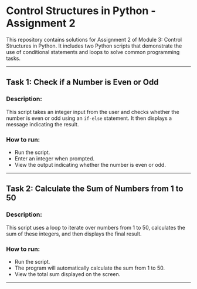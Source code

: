 # Control Structures in Python - Assignment 2

This repository contains solutions for Assignment 2 of Module 3: Control Structures in Python. It includes two Python scripts that demonstrate the use of conditional statements and loops to solve common programming tasks.

---

## Task 1: Check if a Number is Even or Odd

### Description:
This script takes an integer input from the user and checks whether the number is even or odd using an `if-else` statement. It then displays a message indicating the result.

### How to run:
- Run the script.
- Enter an integer when prompted.
- View the output indicating whether the number is even or odd.

---

## Task 2: Calculate the Sum of Numbers from 1 to 50

### Description:
This script uses a loop to iterate over numbers from 1 to 50, calculates the sum of these integers, and then displays the final result.

### How to run:
- Run the script.
- The program will automatically calculate the sum from 1 to 50.
- View the total sum displayed on the screen.

---

